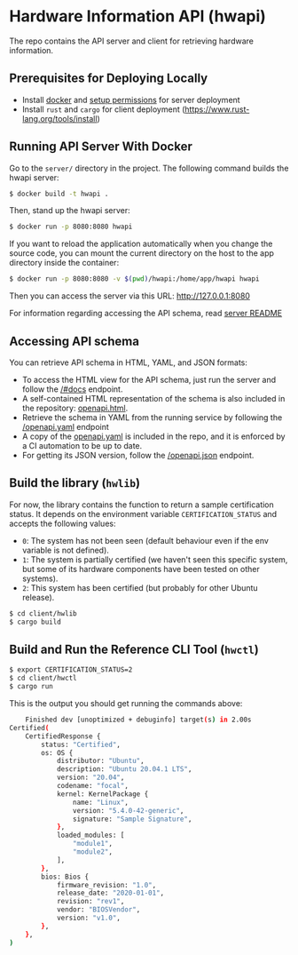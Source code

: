 # Hardware Information API (hwapi)

The repo contains the API server and client for retrieving hardware information.


## Prerequisites for Deploying Locally

* Install [docker](https://docs.docker.com/engine/install/ubuntu/) and [setup permissions](https://docs.docker.com/engine/install/linux-postinstall/) for server deployment
* Install `rust` and `cargo` for client deployment (https://www.rust-lang.org/tools/install)


## Running API Server With Docker

Go to the `server/` directory in the project. The following command builds the hwapi server:

```bash
$ docker build -t hwapi .
```

Then, stand up the hwapi server:

```bash
$ docker run -p 8080:8080 hwapi
```

If you want to reload the application automatically when you change the source code, you can mount the current directory on the host to the app directory inside the container:

```bash
$ docker run -p 8080:8080 -v $(pwd)/hwapi:/home/app/hwapi hwapi
```

Then you can access the server via this URL: http://127.0.0.1:8080

For information regarding accessing the API schema, read [server README](./server/README.md)


## Accessing API schema

You can retrieve API schema in HTML, YAML, and JSON formats:

- To access the HTML view for the API schema, just run the server and follow the [/#docs](http://127.0.0.1:8080/#docs) endpoint.
- A self-contained HTML representation of the schema is also included in the repository: [openapi.html](./server/schemas/openapi.html).
- Retrieve the schema in YAML from the running service by following the [/openapi.yaml](http://127.0.0.1:8080/v1/openapi.yaml) endpoint
- A copy of the [openapi.yaml](./server/schemas/openapi.yaml) is included in the repo, and it is enforced by a CI automation to be up to date.
- For getting its JSON version, follow the [/openapi.json](http://127.0.0.1:8080/openapi.json) endpoint.


## Build the library (`hwlib`)

For now, the library contains the function to return a sample certification status. It depends on the environment variable `CERTIFICATION_STATUS` and accepts the following values:

* `0`: The system has not been seen (default behaviour even if the env variable is not defined).
* `1`: The system is partially certified (we haven't seen this specific system, but some of its hardware components have been tested on other systems).
* `2`: This system has been certified (but probably for other Ubuntu release).

```bash
$ cd client/hwlib
$ cargo build
```


## Build and Run the Reference CLI Tool (`hwctl`)

```bash
$ export CERTIFICATION_STATUS=2
$ cd client/hwctl
$ cargo run
```

This is the output you should get running the commands above:

```bash
    Finished dev [unoptimized + debuginfo] target(s) in 2.00s
Certified(
    CertifiedResponse {
        status: "Certified",
        os: OS {
            distributor: "Ubuntu",
            description: "Ubuntu 20.04.1 LTS",
            version: "20.04",
            codename: "focal",
            kernel: KernelPackage {
                name: "Linux",
                version: "5.4.0-42-generic",
                signature: "Sample Signature",
            },
            loaded_modules: [
                "module1",
                "module2",
            ],
        },
        bios: Bios {
            firmware_revision: "1.0",
            release_date: "2020-01-01",
            revision: "rev1",
            vendor: "BIOSVendor",
            version: "v1.0",
        },
    },
)
```
